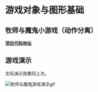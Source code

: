 # 游戏对象与图形基础

## 牧师与魔鬼小游戏（动作分离）

[**项目代码地址**](/hw4/priest_and_devil/)

## 游戏演示

实际演示效果同上次。

![牧师与魔鬼游戏演示gif ](/hw4/src/1.gif/)